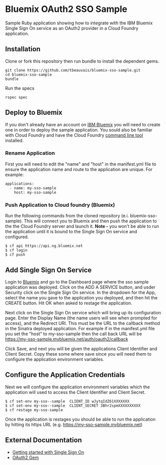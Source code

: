 Bluemix OAuth2 SSO Sample
==================

Sample Ruby application showing how to integrate with the IBM Bluemix Single Sign On service as an OAuth2 provider in a Cloud Foundry application.

## Installation
Clone or fork this repository then run bundle to install the dependent gems.  

    git clone https://github.com/tbeauvais/bluemix-sso-sample.git
    cd bluemix-sso-sample
    bundle

Run the specs

    rspec spec
    
## Deploy to Bluemix
If you don't already have an account on [IBM Bluemix](https://ace.ng.bluemix.net) you will need to create one in order to deploy the sample application. You sould also be familiar with Cloud Foundry and have the Cloud Foundry [command line tool](http://docs.cloudfoundry.org/devguide/installcf/whats-new-v6.html) installed. 
   
### Rename Application 
First you will need to edit the "name" and "host" in the manifest.yml file to ensure the application name and route to the application are unique. For example:

    applications:
      - name: my-sso-sample
        host: my-sso-sample

### Push Application to Cloud foundry (Bluemix)
Run the following commands from the cloned repository (e.i. bluemix-sso-sample). This will connect you to Bluemix and then push the application to the the Cloud Foundry server and launch it. **Note -** you won't be able to run the application until it is bound to the Single Sign On service and configured. 

    $ cf api https://api.ng.bluemix.net
    $ cf login
    $ cf push


## Add Single Sign On Service
Login to [Bluemix](https://ace.ng.bluemix.net) and go to the Dashboard page where the sso sample application was deployed. Click on the ADD A SERVICE button, and usder Security click on the Single Sign On service. In the dropdown for the App, select the name you gave to the application you deployed, and then hit the CREATE button. Hit OK when asked to restage the application.

Next click on the Single Sign On service which will bring up its configuration page.
Enter the Display Name (the name users will see when prompted for access), and the Redirect URI. This must be the URL to the callback method in the Sinatra deployed application. For example if in the manifest.yml file you set the "host" to my-sso-sample then the call back URL will be https://my-sso-sample.mybluemix.net/auth/oauth2/callback


Click Save, and next you will be given the applications Client Identifier and Client Secret. Copy these some where save since you will need them to configure the application environment variables.






## Configure the Application Credentials
Next we will configure the application environment variables which the application will used to access the Client Identifier and Client Secret.

    $ cf set-env my-sso--sample  CLIENT_ID wJytqIdZ61XXXXXXX
    $ cf set-env my-sso--sample  CLIENT_SECRET 3Bhr2spmXXXXXXXXXX
    $ cf restage my-sso-sample


Once the application is restages you should be able to run the application by hitting its https URL (e.g. https://my-sso-sample.mybluemix.net)



## External Documentation

* [Getting started with Single Sign On](https://www.ng.bluemix.net/docs/#services/SingleSignOn/index.html#sso_gettingstarted)
* [OAuth2 Gem](https://github.com/intridea/oauth2)
